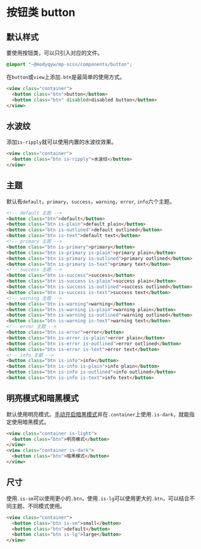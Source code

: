 # 按钮类 button

## 默认样式

要使用按钮类，可以只引入对应的文件。

```scss
@import "~@modyqyw/mp-scss/components/button";
```

在`button`或`view`上添加`.btn`是最简单的使用方式。

```html
<view class="container">
  <button class="btn">button</button>
  <button class="btn" disabled>disabled button</button>
</view>
```

## 水波纹

添加`is-ripply`就可以使用内置的水波纹效果。

```html
<view class="container">
  <button class="btn is-ripply">水波纹</button>
</view>
```

## 主题

默认有`default`，`primary`，`success`，`warning`，`error`, `info`六个主题。

```html
<!-- default 主题 -->
<button class="btn">default</button>
<button class="btn is-plain">default plain</button>
<button class="btn is-outlined">default outlined</button>
<button class="btn is-text">default text</button>
<!-- primary 主题 -->
<button class="btn is-primary">primary</button>
<button class="btn is-primary is-plain">primary plain</button>
<button class="btn is-primary is-outlined">primary outlined</button>
<button class="btn is-primary is-text">primary text</button>
<!-- success 主题 -->
<button class="btn is-success">success</button>
<button class="btn is-success is-plain">success plain</button>
<button class="btn is-success is-outlined">success outlined</button>
<button class="btn is-success is-text">success text</button>
<!-- warning 主题 -->
<button class="btn is-warning">warning</button>
<button class="btn is-warning is-plain">warning plain</button>
<button class="btn is-warning is-outlined">warning outlined</button>
<button class="btn is-warning is-text">warning text</button>
<!-- error 主题 -->
<button class="btn is-error">error</button>
<button class="btn is-error is-plain">error plain</button>
<button class="btn is-error is-outlined">error outlined</button>
<button class="btn is-error is-text">error text</button>
<!-- info 主题 -->
<button class="btn is-info">info</button>
<button class="btn is-info is-plain">info plain</button>
<button class="btn is-info is-outlined">info outlined</button>
<button class="btn is-info is-text">info text</button>
```

## 明亮模式和暗黑模式

默认使用明亮模式。[手动开启暗黑模式](../advance/README.md#明亮模式和暗黑模式)并在`.container`上使用`.is-dark`，就能指定使用暗黑模式。

```html
<view class="container is-light">
  <button class="btn">明亮模式</button>
</view>
<view class="container is-dark">
  <button class="btn">暗黑模式</button>
</view>
```

## 尺寸

使用`.is-sm`可以使用更小的`.btn`，使用`.is-lg`可以使用更大的`.btn`，可以结合不同主题、不同模式使用。

```html
<view class="container">
  <button class="btn is-sm">small</button>
  <button class="btn">default</button>
  <button class="btn is-lg">large</button>
</view>
```
